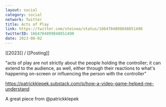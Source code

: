```yaml
---
layout: social
category: social
network: Twitter
title: Acts of Play
link: https://twitter.com/steinea/status/1664704899848851490
twitterID: 1664704899848851490
date: 2023-06-02
---
```


[[2023]] / [[Posting]]

"acts of play are not strictly about the people holding the controller; it can extend to the audience, as well, either through their reactions to what's happening on-screen or influencing the person with the controller"

<https://patrickklepek.substack.com/p/how-a-video-game-helped-me-understand>

A great piece from @patrickklepek

